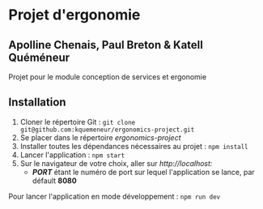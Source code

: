 # Projet d'ergonomie
## Apolline Chenais, Paul Breton & Katell Quéméneur
Projet pour le module conception de services et ergonomie

## Installation 
1. Cloner le répertoire Git : `git clone git@github.com:kquemeneur/ergonomics-project.git`
1. Se placer dans le répertoire *ergonomics-project*
1. Installer toutes les dépendances nécessaires au projet : `npm install`
1. Lancer l'application : `npm start`
1. Sur le navigateur de votre choix, aller sur *http://localhost:<PORT>* 
    - ***PORT*** étant le numéro de port sur lequel l'application se lance, par défault **8080**

Pour lancer l'application en mode développement : `npm run dev`